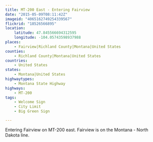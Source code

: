 ```yaml
---
title: MT-200 East - Entering Fairview
date: "2015-05-09T08:11:42Z"
imageid: "4065162749254339567"
flickrid: "18526566895"
location:
    latitude: 47.845566694312595
    longitude: -104.05743598937988
places:
    - Fairview|Richland County|Montana|United States
counties:
    - Richland County|Montana|United States
countries:
    - United States
states:
    - Montana|United States
highwaytypes:
    - Montana State Highway
highways:
    - MT-200
tags:
    - Welcome Sign
    - City Limit
    - Big Green Sign

---
```

Entering Fairview on MT-200 east.  Fairview is on the Montana - North Dakota line.